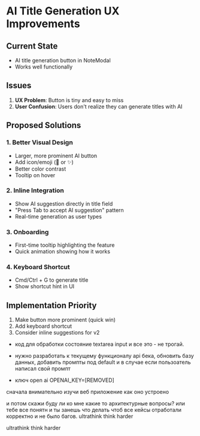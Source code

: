 # AI Title Generation UX Improvements

## Current State
- AI title generation button in NoteModal
- Works well functionally

## Issues
1. **UX Problem**: Button is tiny and easy to miss
2. **User Confusion**: Users don't realize they can generate titles with AI

## Proposed Solutions

### 1. Better Visual Design
- Larger, more prominent AI button
- Add icon/emoji (🤖 or ✨)
- Better color contrast
- Tooltip on hover

### 2. Inline Integration
- Show AI suggestion directly in title field
- "Press Tab to accept AI suggestion" pattern
- Real-time generation as user types

### 3. Onboarding
- First-time tooltip highlighting the feature
- Quick animation showing how it works

### 4. Keyboard Shortcut
- Cmd/Ctrl + G to generate title
- Show shortcut hint in UI

## Implementation Priority
1. Make button more prominent (quick win)
2. Add keyboard shortcut
3. Consider inline suggestions for v2


- код для обработки состояние textarea input и все это - не трогай.

- нужно разработать к текущему функционалу api бека, обновить базу данных, добавить промпты под default и в случае если пользоатель написал свой промпт

- ключ open ai OPENAI_KEY=[REMOVED]



сначала внимательно изучи веб приложение как оно устроено

и потом скажи буду ли ко мне какие то архитектурные вопросы? или тебе все понятн и ты занешь что делать чтоб все кейсы отработали корректно и не было багов.  ultrathink think harder


ultrathink think harder